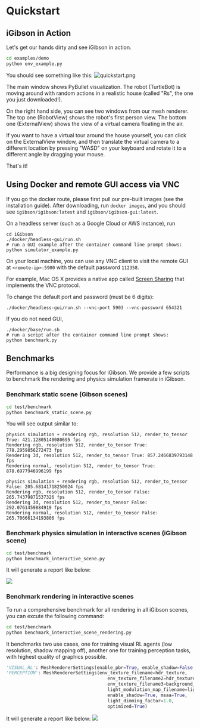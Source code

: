 # Quickstart

## iGibson in Action
Let's get our hands dirty and see iGibson in action.

```bash
cd examples/demo
python env_example.py
```
You should see something like this:
![quickstart.png](images/quickstart.png)

The main window shows PyBullet visualization. The robot (TurtleBot) is moving around with random actions in a realistic house (called "Rs", the one you just downloaded!).

On the right hand side, you can see two windows from our mesh renderer. The top one (RobotView) shows the robot's first person view. The bottom one (ExternalView) shows the view of a virtual camera floating in the air.

If you want to have a virtual tour around the house yourself, you can click on the ExternalView window, and then translate the virtual camera to a different location by pressing "WASD" on your keyboard and rotate it to a different angle by dragging your mouse.

That's it!

## Using Docker and remote GUI access via VNC

If you go the docker route, please first pull our pre-built images (see the installation guide). After downloading, run `docker images`, and you should see `igibson/igibson:latest` and `igibson/igibson-gui:latest`.

On a headless server (such as a Google Cloud or AWS instance), run 
```
cd iGibson
./docker/headless-gui/run.sh
# run a GUI example after the container command line prompt shows:
python simulator_example.py
``` 

On your local machine, you can use any VNC client to visit the remote GUI at `<remote-ip>:5900` with the default password `112358`. 

For example, Mac OS X provides a native app called [Screen Sharing](https://support.apple.com/guide/mac-help/share-the-screen-of-another-mac-mh14066/mac) that implements the VNC protocol.

To change the default port and password (must be 6 digits): 

```
./docker/headless-gui/run.sh --vnc-port 5903 --vnc-password 654321 
```

If you do not need GUI, 
```
./docker/base/run.sh
# run a script after the container command line prompt shows:
python benchmark.py
```

## Benchmarks


Performance is a big designing focus for iGibson. We provide a few scripts to benchmark the rendering and physics
simulation framerate in iGibson.

### Benchmark static scene (Gibson scenes)
```bash
cd test/benchmark
python benchmark_static_scene.py
```

You will see output similar to:
```
physics simulation + rendering rgb, resolution 512, render_to_tensor True: 421.12805140080695 fps
Rendering rgb, resolution 512, render_to_tensor True: 778.2959856272473 fps
Rendering 3d, resolution 512, render_to_tensor True: 857.2466839793148 fps
Rendering normal, resolution 512, render_to_tensor True: 878.6977946996199 fps

physics simulation + rendering rgb, resolution 512, render_to_tensor False: 205.68141718250024 fps
Rendering rgb, resolution 512, render_to_tensor False: 265.74379871537326 fps
Rendering 3d, resolution 512, render_to_tensor False: 292.0761459884919 fps
Rendering normal, resolution 512, render_to_tensor False: 265.70666134193806 fps

```

### Benchmark physics simulation in interactive scenes (iGibson scene)

```bash
cd test/benchmark
python benchmark_interactive_scene.py
```

It will generate a report like below:

![](images/scene_benchmark_Rs_int_o_True_r_True.png)


### Benchmark rendering in interactive scenes

To run a comprehensive benchmark for all rendering in all iGibson scenes, you can excute the following command:

```bash
cd test/benchmark
python benchmark_interactive_scene_rendering.py
```

It benchmarks two use cases, one for training visual RL agents (low resolution, shadow mapping off), another one for
 training perception tasks, with highest quality of graphics possible.
 
 ```python
 'VISUAL_RL': MeshRendererSettings(enable_pbr=True, enable_shadow=False, msaa=False, optimized=True),
 'PERCEPTION': MeshRendererSettings(env_texture_filename=hdr_texture,
                                       env_texture_filename2=hdr_texture2,
                                       env_texture_filename3=background_texture,
                                       light_modulation_map_filename=light_modulation_map_filename,
                                       enable_shadow=True, msaa=True,
                                       light_dimming_factor=1.0,
                                       optimized=True)

```
It will generate a report like below:
![](images/benchmark_rendering.png)

